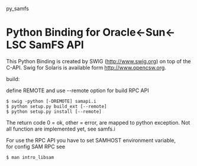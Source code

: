 py_samfs

Python Binding for Oracle<-Sun<-LSC SamFS API
========

This Python Binding is created by SWIG (http://www.swig.org) on top of the C-API.
Swig for Solaris is available form http://www.opencsw.org.

build:

define REMOTE and use --remote option for build RPC API

    $ swig -python [-DREMOTE] samapi.i  
    $ python setup.py build_ext [--remote]  
    $ python setup.py install [--remote]  


The return code 0 = ok, other = error, are mapped to python exception. 
Not all function are implemented yet, see samfs.i

For use the RPC API you have to set SAMHOST environment variable,  
for config SAM RPC see 

    $ man intro_libsam  
